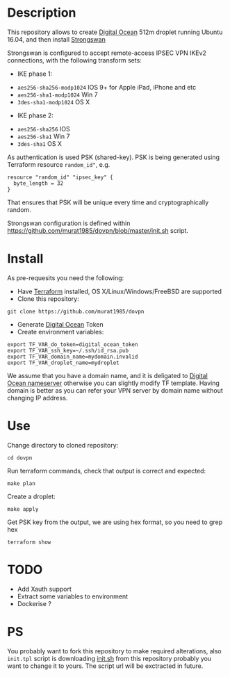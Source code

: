 # Description

This repository allows to create [Digital Ocean](https://m.do.co/c/eb230fc23336) 512m droplet running Ubuntu 16.04, and then install 
[Strongswan](strongswan.org)

Strongswan is configured to accept remote-access IPSEC VPN IKEv2 connections, with the following transform sets:

* IKE phase 1:
- `aes256-sha256-modp1024` IOS 9+ for Apple iPad, iPhone and etc
- `aes256-sha1-modp1024` Win 7
- `3des-sha1-modp1024` OS X

* IKE phase 2:
- `aes256-sha256` IOS
- `aes256-sha1` Win 7
- `3des-sha1` OS X

As authentication is used PSK (shared-key). PSK is being generated using Terraform resource `random_id"`, e.g.

```
resource "random_id" "ipsec_key" {
  byte_length = 32
}
```

That ensures that PSK will be unique every time and cryptographically random. 

Strongswan configuration is defined within https://github.com/murat1985/dovpn/blob/master/init.sh script.

# Install
As pre-requesits you need the following:

* Have [Terraform](https://www.terraform.io/downloads.html) installed, OS X/Linux/Windows/FreeBSD are supported
* Clone this repository:
```
git clone https://github.com/murat1985/dovpn
```
* Generate [Digital Ocean](https://m.do.co/c/eb230fc23336) Token
* Create environment variables:

```
export TF_VAR_do_token=digital_ocean_token
export TF_VAR_ssh_key=~/.ssh/id_rsa.pub
export TF_VAR_domain_name=mydomain.invalid
export TF_VAR_droplet_name=mydroplet
```

We assume that you have a domain name, and it is deligated to [Digital Ocean nameserver](https://www.digitalocean.com/community/tutorials/how-to-point-to-digitalocean-nameservers-from-common-domain-registrars)
otherwise you can slightly modify TF template. Having domain is better as you can refer your VPN server by domain name
without changing IP address.

# Use
Change directory to cloned repository:
```
cd dovpn 
```

Run terraform commands, check that output is correct and expected:

```
make plan
```

Create a droplet:

```
make apply
```

Get PSK key from the output, we are using hex format, so you need to grep hex

```
terraform show
```

# TODO

- Add Xauth support
- Extract some variables to environment
- Dockerise ? 

# PS
You probably want to fork this repository to make required alterations, also `init.tpl` script
is downloading [init.sh](https://raw.githubusercontent.com/murat1985/dovpn/master/init.sh) from this repository
probably you want to change it to yours. The script url will be exctracted in future.
